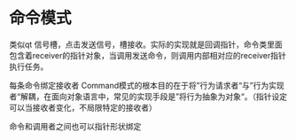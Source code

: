 # 命令模式
类似qt 信号槽，点击发送信号，槽接收。实际的实现就是回调指针，命令类里面包含着receiver的指针对象，当调用发送命令，则调用内部相对应的receiver指针执行任务。

每条命令绑定接收者
Command模式的根本目的在于将”行为请求者“与”行为实现者“解耦，在面向对象语言中，常见的实现手段是”将行为抽象为对象“。（指针设定可以当接收者变化，不局限特定的接收者）

命令和调用者之间也可以指针形状绑定